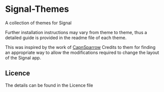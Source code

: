 # Signal-Themes

A collection of themes for Signal

Further installation instructions may vary from theme to theme, thus a detailed guide is provided in the readme file of each theme.

This was inspired by the work of [CapnSparrow](https://github.com/CapnSparrow/signal-desktop-themes)
Credits to them for finding an appropriate way to allow the modifications required to change the layout of the Signal app.

## Licence
The details can be found in the Licence file
